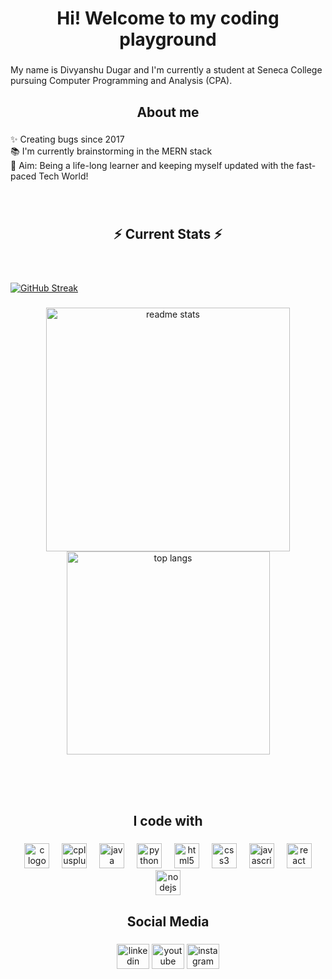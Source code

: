 <h1 align="center">Hi! Welcome to my coding playground</h1>

###

<p align="left">My name is Divyanshu Dugar and I'm currently a student at Seneca College pursuing Computer Programming and Analysis (CPA).</p>

###

<h2 align="center">About me</h2>

###

<p align="left">✨ Creating bugs since 2017<br>📚 I'm currently brainstorming in the MERN stack<br>🎯 Aim: Being a life-long learner and keeping myself updated with the fast-paced Tech World!<br></p>

###

<br/>
  <h2 align="center">⚡ Current Stats ⚡</h2>
<br>

###

[![GitHub Streak](https://streak-stats.demolab.com?user=divyanshu-dugar)](https://git.io/streak-stats)

###

<div align="center">
  <img width="390" src="https://github-readme-stats.vercel.app/api?username=divyanshu-dugar&show_icons=true&theme=react&rank_icon=github&border_radius=10" alt="readme stats" />
  <img width="325" src="https://github-readme-stats.vercel.app/api/top-langs/?username=divyanshu-dugar&hide=HTML&langs_count=8&layout=compact&theme=react&border_radius=10&size_weight=0.5&count_weight=0.5&exclude_repo=github-readme-stats" alt="top langs" />
</div>

  <br/>

<br/><br/>

###

<h2 align="center">I code with</h2>

###

<div align="center">
  <img width="12" />
  <img src="https://cdn.jsdelivr.net/gh/devicons/devicon/icons/c/c-original.svg" height="40" alt="c logo"  />
  <img width="12" />
  <img src="https://cdn.jsdelivr.net/gh/devicons/devicon/icons/cplusplus/cplusplus-original.svg" height="40" alt="cplusplus logo"  />
  <img width="12" />
  <img src="https://cdn.jsdelivr.net/gh/devicons/devicon/icons/java/java-original.svg" height="40" alt="java logo"  />
  <img width="12" />
  <img src="https://cdn.jsdelivr.net/gh/devicons/devicon/icons/python/python-original.svg" height="40" alt="python logo"  />
  <img width="12" />
  <img src="https://cdn.jsdelivr.net/gh/devicons/devicon/icons/html5/html5-original.svg" height="40" alt="html5 logo"  />
  <img width="12" />
  <img src="https://cdn.jsdelivr.net/gh/devicons/devicon/icons/css3/css3-original.svg" height="40" alt="css3 logo"  />
  <img width="12" />
  <img src="https://cdn.jsdelivr.net/gh/devicons/devicon/icons/javascript/javascript-original.svg" height="40" alt="javascript logo"  />
  <img width="12" />
  <img src="https://cdn.jsdelivr.net/gh/devicons/devicon/icons/react/react-original.svg" height="40" alt="react logo"  />
  <img width="12" />
  <img src="https://cdn.jsdelivr.net/gh/devicons/devicon/icons/nodejs/nodejs-original.svg" height="40" alt="nodejs logo"  />
</div>

###

<h2 align="center">Social Media</h2>

###

<div align="center">
    <a href="https://www.linkedin.com/in/divyanshu-dugar/" target="_blank" rel="noopener noreferrer"><img src="https://raw.githubusercontent.com/maurodesouza/profile-readme-generator/master/src/assets/icons/social/linkedin/default.svg" width="52" height="40" alt="linkedin logo"/></a>
  <a href="https://www.youtube.com/@frontbenchers_21" target="_blank" rel="noopener noreferrer"><img src="https://raw.githubusercontent.com/maurodesouza/profile-readme-generator/master/src/assets/icons/social/youtube/default.svg" width="52" height="40" alt="youtube logo"/></a>
  <a href="https://www.instagram.com/divyanshudugar.tech/" target="_blank" rel="noopener noreferrer"><img src="https://raw.githubusercontent.com/maurodesouza/profile-readme-generator/master/src/assets/icons/social/instagram/default.svg" width="52" height="40" alt="instagram logo"  /></a>
</div>

###
